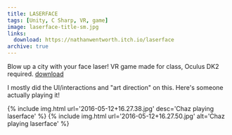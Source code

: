 ```yaml
---
title: LASERFACE
tags: [Unity, C Sharp, VR, game]
image: laserface-title-sm.jpg
links:
  download: https://nathanwentworth.itch.io/laserface
archive: true
---
```

Blow up a city with your face laser! VR game made for class, Oculus DK2 required. [download](https://nathanwentworth.itch.io/laserface)

I mostly did the UI/interactions and "art direction" on this. Here's someone actually playing it!

<div class="img-block">
  {% include img.html url='2016-05-12+16.27.38.jpg' desc='Chaz playing laserface' %}
  {% include img.html url='2016-05-12+16.27.50.jpg' alt='Chaz playing laserface' %}
</div>